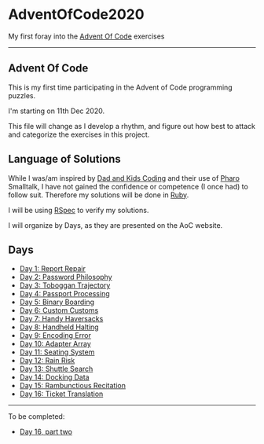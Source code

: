 # AdventOfCode2020

My first foray into the [Advent Of Code](https://adventofcode.com/2020) exercises

----

## Advent Of Code

This is my first time participating in the Advent of Code programming puzzles.

I'm starting on 11th Dec 2020.

This file will change as I develop a rhythm, and figure out how best to attack and categorize the exercises in this project.

## Language of Solutions

While I was/am inspired by [Dad and Kids Coding](https://www.youtube.com/channel/UC9Sy-cVGzUCt0HkSEadfzYw) and their use of [Pharo](https://pharo.org/) Smalltalk, I have not gained the confidence or competence (I once had) to follow suit. Therefore my solutions will be done in [Ruby](https://www.ruby-lang.org/en/).

I will be using [RSpec](https://relishapp.com/rspec/) to verify my solutions.

I will organize by Days, as they are presented on the AoC website.

## Days

* [Day 1: Report Repair](https://adventofcode.com/2020/day/1)
* [Day 2: Password Philosophy](https://adventofcode.com/2020/day/2)
* [Day 3: Toboggan Trajectory](https://adventofcode.com/2020/day/3)
* [Day 4: Passport Processing](https://adventofcode.com/2020/day/4)
* [Day 5: Binary Boarding](https://adventofcode.com/2020/day/5)
* [Day 6: Custom Customs](https://adventofcode.com/2020/day/6)
* [Day 7: Handy Haversacks](https://adventofcode.com/2020/day/7)
* [Day 8: Handheld Halting](https://adventofcode.com/2020/day/8)
* [Day 9: Encoding Error](https://adventofcode.com/2020/day/9)
* [Day 10: Adapter Array](https://adventofcode.com/2020/day/10)
* [Day 11: Seating System](https://adventofcode.com/2020/day/11)
* [Day 12: Rain Risk](https://adventofcode.com/2020/day/12)
* [Day 13: Shuttle Search](https://adventofcode.com/2020/day/13)
* [Day 14: Docking Data](https://adventofcode.com/2020/day/14)
* [Day 15: Rambunctious Recitation](https://adventofcode.com/2020/day/15)
* [Day 16: Ticket Translation](https://adventofcode.com/2020/day/16)

----

To be completed:
* [Day 16, part two](https://adventofcode.com/2020/day/16#part2)
